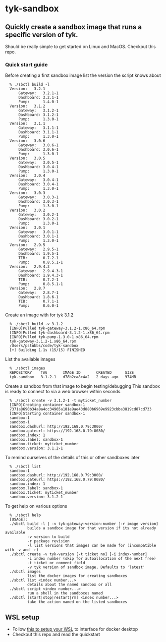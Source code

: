 # tyk-sandbox

## Quickly create a sandbox image that runs a specific version of tyk.

Should be really simple to get started on Linux and MacOS. Checkout this repo.

### Quick start guide

Before creating a first sandbox image list the version the script knows about

      % ./sbctl build -l
      Version:   3.2.1
          Gateway:   3.2.1-1
          Dashboard: 3.2.1-1
          Pump:      1.4.0-1
      Version:   3.1.2
          Gateway:   3.1.2-1
          Dashboard: 3.1.2-1
          Pump:      1.3.0-1
      Version:   3.1.1
          Gateway:   3.1.1-1
          Dashboard: 3.1.1-1
          Pump:      1.3.0-1
      Version:   3.0.6
          Gateway:   3.0.6-1
          Dashboard: 3.0.6-1
          Pump:      1.3.0-1
      Version:   3.0.5
          Gateway:   3.0.5-1
          Dashboard: 3.0.4-1
          Pump:      1.3.0-1
      Version:   3.0.4
          Gateway:   3.0.4-1
          Dashboard: 3.0.4-1
          Pump:      1.3.0-1
      Version:   3.0.3
          Gateway:   3.0.3-1
          Dashboard: 3.0.3-1
          Pump:      1.3.0-1
      Version:   3.0.2
          Gateway:   3.0.2-1
          Dashboard: 3.0.2-1
          Pump:      1.3.0-1
      Version:   3.0.1
          Gateway:   3.0.1-1
          Dashboard: 3.0.1-1
          Pump:      1.3.0-1
      Version:   2.9.5
          Gateway:   2.9.5-1
          Dashboard: 1.9.5-1
          TIB:       0.7.2-1
          Pump:      0.8.5.1-1
      Version:   2.9.4.3
          Gateway:   2.9.4.3-1
          Dashboard: 1.9.4.3-1
          TIB:       0.7.2-1
          Pump:      0.8.5.1-1
      Version:   2.8.7
          Gateway:   2.8.7-1
          Dashboard: 1.8.6-1
          TIB:       0.7.1-1
          Pump:      0.6.0-1

Create an image with for tyk 3.1.2

      % ./sbctl build -v 3.1.2
      [INFO]Pulled tyk-gateway-3.1.2-1.x86_64.rpm
      [INFO]Pulled tyk-dashboard-3.1.2-1.x86_64.rpm
      [INFO]Pulled tyk-pump-1.3.0-1.x86_64.rpm
      tyk-gateway-3.1.2-1.x86_64.rpm
      /Users/pstubbs/code/tyk-sandbox
      [+] Building 1.1s (15/15) FINISHED

List the available images

      % ./sbctl images
      REPOSITORY    TAG       IMAGE ID       CREATED      SIZE
      tyk-sandbox   3.1.2-1   d78b2ca8c4a2   2 days ago   974MB

Create a sandbox from that image to begin testing/debugging
This sandbox is ready to connect to via a web browser within seconds

      % ./sbctl create -v 3.1.2-1 -t myticket_number
      [INFO]Creating container sandbox-1
      7371a8690b34a8a4cc34965a181e9ae43d880b6969e9923cbba3819cd87cd733
      [INFO]Starting container sandbox-1
      sandbox-1
      sandbox-1
      sandbox.dashurl: http://192.168.0.79:3000/
      sandbox.gateurl: https://192.168.0.79:8080/
      sandbox.index: 1
      sandbox.label: sandbox-1
      sandbox.ticket: myticket_number
      sandbox.version: 3.1.2-1


To remind ourselves of the details of this or other sandboxes later

      % ./sbctl list
      sandbox-1
      sandbox.dashurl: http://192.168.0.79:3000/
      sandbox.gateurl: https://192.168.0.79:8080/
      sandbox.index: 1
      sandbox.label: sandbox-1
      sandbox.ticket: myticket_number
      sandbox.version: 3.1.2-1

To get help on various options

      % ./sbctl help
      [USAGE]:
      ./sbctl build -l | -v tyk-gateway-version-number [-r image version]
              builds a sandbox image for that version if its not already available
              -v version to build
              -r package revision
              -l list versions that images can be made for (incompatible with -v and -r)
      ./sbctl create -v tyk-version [-t ticket no] [-i index-number]
              -i index number (skip for autoallocation of the next free)
              -t ticket or comment field
              -v tyk version of sandbox image. Defaults to 'latest'
      ./sbctl images
              list the docker images for creating sandboxes
      ./sbctl list <index number...>
              details about the named sandbox or all
      ./sbctl script <index number...>
              run a shell in the sandboxes named
      ./sbctl [start|stop|restart|rm] <index number...>
              take the action named on the listed sandboxes

## WSL setup

* Follow [this to setup your WSL](https://nickjanetakis.com/blog/setting-up-docker-for-windows-and-wsl-to-work-flawlessly) to interface for docker desktop
* Checkout this repo and read the quickstart
